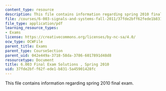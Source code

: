 ```yaml
---
content_type: resource
description: This file contains information regarding spring 2010 final exam.
file: /courses/6-003-signals-and-systems-fall-2011/37fde2bff62fede1b8315a45901428fc_MIT6_003F11_S10final_sol.pdf
file_type: application/pdf
learning_resource_types:
- Exams
license: https://creativecommons.org/licenses/by-nc-sa/4.0/
ocw_type: OCWFile
parent_title: Exams
parent_type: CourseSection
parent_uid: 042e449a-3718-58da-3786-6017891d48d8
resourcetype: Document
title: 6.003 Final Exam Solutions , Spring 2010
uid: 37fde2bf-f62f-ede1-b831-5a45901428fc
---
```

This file contains information regarding spring 2010 final exam.